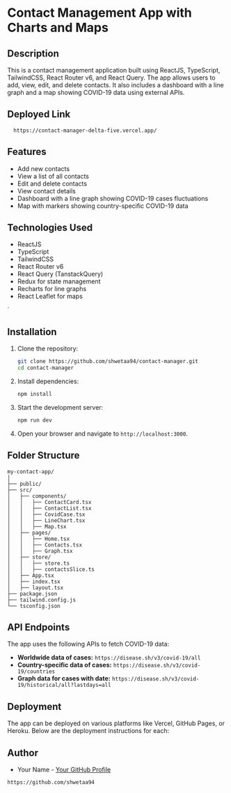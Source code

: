 # Contact Management App with Charts and Maps

## Description

This is a contact management application built using ReactJS, TypeScript, TailwindCSS, React Router v6, and React Query. The app allows users to add, view, edit, and delete contacts. It also includes a dashboard with a line graph and a map showing COVID-19 data using external APIs.


## Deployed Link

      https://contact-manager-delta-five.vercel.app/

## Features

- Add new contacts
- View a list of all contacts
- Edit and delete contacts
- View contact details
- Dashboard with a line graph showing COVID-19 cases fluctuations
- Map with markers showing country-specific COVID-19 data

## Technologies Used

- ReactJS
- TypeScript
- TailwindCSS
- React Router v6
- React Query (TanstackQuery)
- Redux for state management
- Recharts for line graphs
- React Leaflet for maps

`
## Installation

1. Clone the repository:

   ```bash
   git clone https://github.com/shwetaa94/contact-manager.git
   cd contact-manager
   ```

2. Install dependencies:

   ```bash
   npm install
   ```

3. Start the development server:

   ```bash
   npm run dev
   ```

4. Open your browser and navigate to `http://localhost:3000`.

## Folder Structure

```
my-contact-app/
│
├── public/
├── src/
│   ├── components/
│   │   ├── ContactCard.tsx
│   │   ├── ContactList.tsx
│   │   ├── CovidCase.tsx
│   │   ├── LineChart.tsx
│   │   ├── Map.tsx
│   ├── pages/
│   │   ├── Home.tsx
│   │   ├── Contacts.tsx
│   │   ├── Graph.tsx
│   ├── store/
│   │   ├── store.ts
│   │   ├── contactsSlice.ts
│   ├── App.tsx
│   ├── index.tsx
│   ├── layout.tsx
├── package.json
├── tailwind.config.js
└── tsconfig.json
```

## API Endpoints

The app uses the following APIs to fetch COVID-19 data:

- **Worldwide data of cases:**
  `https://disease.sh/v3/covid-19/all`
- **Country-specific data of cases:**
  `https://disease.sh/v3/covid-19/countries`
- **Graph data for cases with date:**
  `https://disease.sh/v3/covid-19/historical/all?lastdays=all`

## Deployment

The app can be deployed on various platforms like Vercel, GitHub Pages, or Heroku. Below are the deployment instructions for each:

## Author

- Your Name - [Your GitHub Profile](https://github.com/shwetaa94)

```
https://github.com/shwetaa94

```
